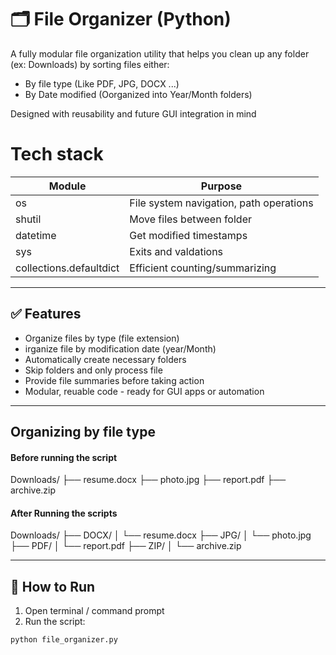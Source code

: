 # 🗂️ File Organizer (Python)

A fully modular file organization utility that helps you clean up any folder (ex: Downloads) by sorting files either:
- By file type (Like PDF, JPG, DOCX ...)
- By Date modified (Oorganized into Year/Month folders)

Designed with reusability and future GUI integration in mind

# Tech stack

| Module                 | Purpose                                |
|------------------------|----------------------------------------|
| os                     | File system navigation, path operations|
| shutil                 | Move files between folder              |
| datetime               | Get modified timestamps                |
| sys                    | Exits and valdations                   |
| collections.defaultdict| Efficient counting/summarizing         |
---

## ✅ Features
- Organize files by type (file extension)
- irganize file by modification date (year/Month)
- Automatically create necessary folders
- Skip  folders and only process file
- Provide file summaries before taking action
- Modular, reuable code - ready for GUI apps or automation

---

## Organizing by file type
#### Before running the script 
Downloads/
├── resume.docx
├── photo.jpg
├── report.pdf
├── archive.zip

#### After Running the scripts
Downloads/
├── DOCX/
│ └── resume.docx
├── JPG/
│ └── photo.jpg
├── PDF/
│ └── report.pdf
├── ZIP/
│ └── archive.zip

---

## 🧰 How to Run

1. Open terminal / command prompt
2. Run the script:

```bash
python file_organizer.py
